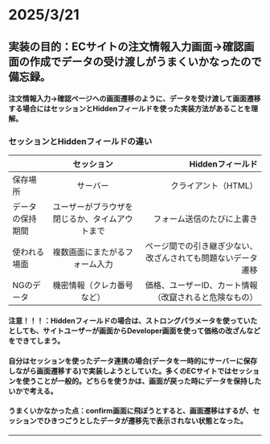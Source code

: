 # 2025/3/21 
## 実装の目的：ECサイトの注文情報入力画面→確認画面の作成でデータの受け渡しがうまくいかなったので備忘録。
#### 注文情報入力→確認ページへの画面遷移のように、データを受け渡して画面遷移する場合にはセッションとHiddenフィールドを使った実装方法があることを理解。
### セッションとHiddenフィールドの違い
|  | セッション| Hiddenフィールド |
|:------|:------:|------:|
| 保存場所 | サーバー | クライアント（HTML） |
| データの保持期間 | ユーザーがブラウザを閉じるか、タイムアウトまで | フォーム送信のたびに上書き |
| 使われる場面 | 複数画面にまたがるフォーム入力 | ページ間での引き継ぎ少ない、改ざんされても問題ないデータ遷移 |
| NGのデータ | 機密情報（クレカ番号など） | 価格、ユーザーID、カート情報（改竄されると危険なもの）|
#### 注意！！！：Hiddenフィールドの場合は、ストロングパラメータを使っていたとしても、サイトユーザーが画面からDeveloper画面を使って価格の改ざんなどをできてしまう。
#### 自分はセッションを使ったデータ連携の場合(データを一時的にサーバーに保存しながら画面遷移する)で実装しようとしていた。多くのECサイトではセッションを使うことが一般的。どちらを使うかは、画面が戻った時にデータを保持したいかで考える。
#### うまくいかなかった点：confirm画面に飛ぼうとすると、画面遷移はするが、セッションでひきつごうとしたデータが遷移先で表示されない状態となった。

----------------------------